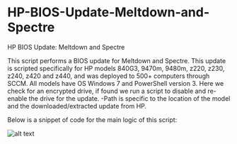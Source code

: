 # HP-BIOS-Update-Meltdown-and-Spectre
HP BIOS Update: Meltdown and Spectre

This script performs a BIOS update for Meltdown and Spectre. This update is scripted specifically for HP models 840G3, 9470m, 9480m, z220, z230, z240, z420 and z440, and was deployed to 500+ computers through SCCM. All models have OS Windows 7 and PowerShell version 3. Here we check for an encrypted drive, if found we run a script to disable and re-enable the drive for the update. -Path is specific to the location of the model and the downloaded/extracted update from HP.

Below is a snippet of code for the main logic of this script:

![alt text](https://github.com/kbachler/images/blob/master/4.JPG)
